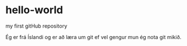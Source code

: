 # hello-world
my first gitHub repository

Ég er frá Íslandi og er að læra um git
ef vel gengur mun ég nota git mikið.
